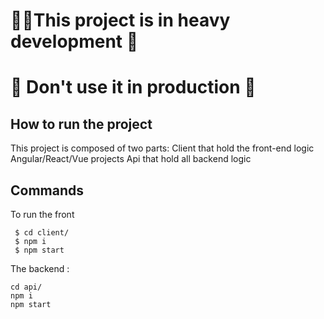 # 📍📍This project is in heavy development 🔨

# 🛑 Don't use it in production 🛑



## How to run the project

This project is composed of two parts:
Client that hold the front-end logic Angular/React/Vue projects
Api that hold all backend logic

## Commands

To run the front
```
 $ cd client/
 $ npm i
 $ npm start
 ```

The backend :
````
cd api/
npm i
npm start
````


